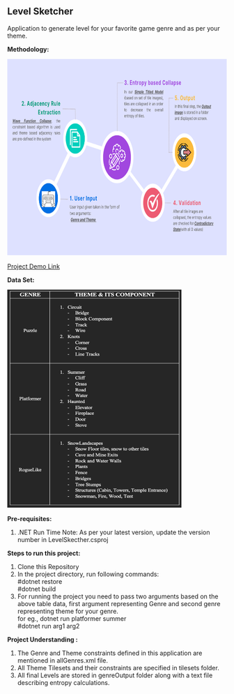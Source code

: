 <h2>Level Sketcher</h2>

Application to generate level for your favorite game genre and as per your theme.


<b>Methodology:</b>

<img src="https://github.com/htolani/levelSketcher/blob/main/Methodology.png" width="850" height="450">

<a href="https://drive.google.com/file/d/1PYO7XIU0cwZPof-Q_CvcsLVVpXCH0ssK/view?usp=share_link">Project Demo Link</a>

<b>Data Set:</b>

<img src="https://github.com/htolani/levelSketcher/blob/main/Data%20Set.png" width="400" height="500">


<b>Pre-requisites:</b>
1. .NET Run Time
   Note: As per your latest version, update the version number in LevelSkecther.csproj

<b>Steps to run this project: </b>
1. Clone this Repository
2. In the project directory, run following commands: <br /> 
   #dotnet restore <br /> 
   #dotnet build 
3. For running the project you need to pass two arguments based on the above table data, first argument representing Genre  and second genre representing theme for your genre. <br /> 
   for eg., dotnet run platformer summer <br /> 
   #dotnet run arg1 arg2


<b>Project Understanding :</b>
1. The Genre and Theme constraints defined in this application are mentioned in allGenres.xml file.
2. All Theme Tilesets and their constraints are specified in tilesets folder.
3. All final Levels are stored in genreOutput folder along with a text file describing entropy calculations.

